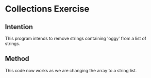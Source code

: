 # Collections Exercise
## Intention
This program intends to remove strings containing 'oggy' from a list of strings. 
## Method
This code now works as we are changing the array to a string list.

